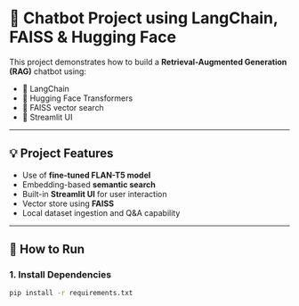 # 🧠 Chatbot Project using LangChain, FAISS & Hugging Face

This project demonstrates how to build a **Retrieval-Augmented Generation (RAG)** chatbot using:
- 🔗 LangChain
- 🤗 Hugging Face Transformers
- 🧠 FAISS vector search
- 🎯 Streamlit UI

---

## 💡 Project Features

- Use of **fine-tuned FLAN-T5 model**
- Embedding-based **semantic search**
- Built-in **Streamlit UI** for user interaction
- Vector store using **FAISS**
- Local dataset ingestion and Q&A capability

---

## 🚀 How to Run

### 1. Install Dependencies

```bash
pip install -r requirements.txt
